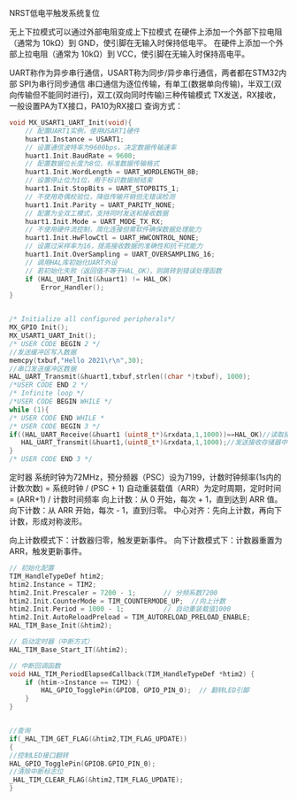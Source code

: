 NRST低电平触发系统复位

无上下拉模式可以通过外部电阻变成上下拉模式
在硬件上添加一个外部下拉电阻（通常为 10kΩ）到 GND，使引脚在无输入时保持低电平。
在硬件上添加一个外部上拉电阻（通常为 10kΩ）到 VCC，使引脚在无输入时保持高电平。

UART称作为异步串行通信，USART称为同步/异步串行通信，两者都在STM32内部
SPI为串行同步通信
串口通信为逐位传输，有单工(数据单向传输)，半双工(双向传输但不能同时进行)，双工(双向同时传输)三种传输模式
TX发送，RX接收，一般设置PA为TX接口，PA10为RX接口
查询方式：
```c++
void MX_USART1_UART_Init(void){
	// 配置UART1实例，使用USART1硬件
	huart1.Instance = USART1;
	// 设置通信波特率为9600bps，决定数据传输速率
	huart1.Init.BaudRate = 9600;
	// 配置数据位长度为8位，标准数据传输格式
	huart1.Init.WordLength = UART_WORDLENGTH_8B;
	// 设置停止位为1位，用于标识数据帧结束
	huart1.Init.StopBits = UART_STOPBITS_1;
	// 不使用奇偶校验位，降低传输开销但无错误检测
	huart1.Init.Parity = UART_PARITY_NONE;
	// 配置为全双工模式，支持同时发送和接收数据
	huart1.Init.Mode = UART_MODE_TX_RX;
	// 不使用硬件流控制，简化连接但需软件确保数据处理能力
	huart1.Init.HwFlowCtl = UART_HWCONTROL_NONE;
	// 设置过采样率为16，提高接收数据的准确性和抗干扰能力
	huart1.Init.OverSampling = UART_OVERSAMPLING_16;
	// 调用HAL库初始化UART外设
	// 若初始化失败（返回值不等于HAL_OK），则跳转到错误处理函数
	if (HAL_UART_Init(&huart1) != HAL_OK)
	    Error_Handler();
}


/* Initialize all configured peripherals*/
MX_GPIO Init();
MX_USART1_UART_Init();
/* USER CODE BEGIN 2 */
//发送缓冲区写入数据
memcpy(txbuf,"Hello 2021\r\n",30);
//串口发送缓冲区数据
HAL_UART_Transmit(&huart1,txbuf,strlen((char *)txbuf), 1000);
/*USER CODE END 2 */
/* Infinite loop */
/*USER CODE BEGIN WHILE */
while (1){
/* USER CODE END WHILE *
/* USER CODE BEGIN 3 */
if((HAL_UART_Receive(&huart1 (uint8_t*)&rxdata,1,1000))==HAL_OK)//读取接收数据到接收存储器
   HAL_UART_Transmit(&huart1,(uint8_t*)&rxdata,1,1000);//发送接收存储器中的数据
}
/* USER CODE END 3 */
```


定时器
系统时钟为72MHz，预分频器（PSC）设为7199，计数时钟频率(1s内的计数次数) = 系统时钟 / (PSC + 1)
自动重装载值（ARR）为定时周期，定时时间 = (ARR+1) / 计数时间频率
向上计数：从 0 开始，每次 + 1，直到达到 ARR 值。
向下计数：从 ARR 开始，每次 - 1，直到归零。
中心对齐：先向上计数，再向下计数，形成对称波形。

向上计数模式下：计数器归零，触发更新事件。
向下计数模式下：计数器重置为 ARR，触发更新事件。

```c++
// 初始化配置
TIM_HandleTypeDef htim2;
htim2.Instance = TIM2;
htim2.Init.Prescaler = 7200 - 1;       // 分频系数7200
htim2.Init.CounterMode = TIM_COUNTERMODE_UP;  //向上计数
htim2.Init.Period = 1000 - 1;          // 自动重装载值1000
htim2.Init.AutoReloadPreload = TIM_AUTORELOAD_PRELOAD_ENABLE;
HAL_TIM_Base_Init(&htim2);

// 启动定时器（中断方式）
HAL_TIM_Base_Start_IT(&htim2);

// 中断回调函数
void HAL_TIM_PeriodElapsedCallback(TIM_HandleTypeDef *htim2) {
	if (htim->Instance == TIM2) {
		HAL_GPIO_TogglePin(GPIOB, GPIO_PIN_0);  // 翻转LED引脚
	}
}


//查询
if(_HAL_TIM_GET_FLAG(&htim2,TIM_FLAG_UPDATE))
{
//控制LED接口翻转
HAL_GPIO_TogglePin(GPIOB.GPIO_PIN_0);
//清除中断标志位
_HAL_TIM_CLEAR_FLAG(&htim2,TIM_FLAG_UPDATE);
}
```

